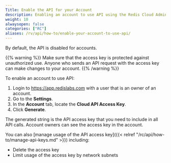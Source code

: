 ```yaml
---
Title: Enable the API for your Account
description: Enabling an account to use API using the Redis Cloud Admin Console
weight: 10
alwaysopen: false
categories: ["RC"]
aliases: /rv/api/how-to/enable-your-account-to-use-api/
---
```

By default, the API is disabled for accounts.

{{% warning %}}
Make sure that the access key is protected against unauthorized use. Anyone who sends an API request with the access key can make changes to your account.
{{% /warning %}}

To enable an account to use API:

1. Login to <https://app.redislabs.com> with a user that is an owner of an account.
1. Go to the **Settings**.
1. In the **Account** tab, locate the **Cloud API Access Key**.
1. Click **Generate**.

The generated string is the API access key that you need to include in all API calls.
Account owners can see the access key in the account.

You can also [manage usage of the API access key]({{< relref "/rc/api/how-to/manage-api-keys.md" >}}) including:

- Delete the access key
- Limit usage of the access key by network subnets
